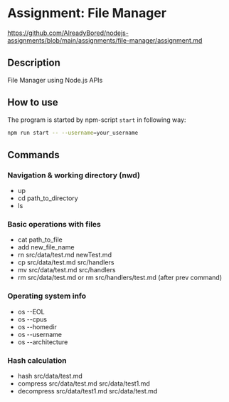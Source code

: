 # Assignment: File Manager
https://github.com/AlreadyBored/nodejs-assignments/blob/main/assignments/file-manager/assignment.md

## Description
File Manager using Node.js APIs

## How to use
The program is started by npm-script `start` in following way:
```bash
npm run start -- --username=your_username
```

## Commands

### Navigation & working directory (nwd)
- up
- cd path_to_directory
- ls

### Basic operations with files
- cat path_to_file
- add new_file_name
- rn src/data/test.md newTest.md
- cp src/data/test.md src/handlers
- mv src/data/test.md src/handlers
- rm src/data/test.md or rm src/handlers/test.md (after prev command)

### Operating system info
- os --EOL
- os --cpus
- os --homedir
- os --username
- os --architecture

### Hash calculation
- hash src/data/test.md
- compress src/data/test.md src/data/test1.md
- decompress src/data/test1.md src/data/test.md
